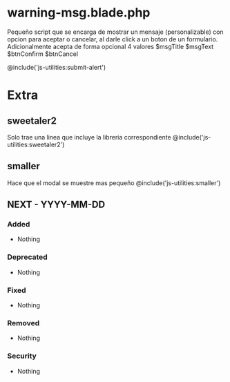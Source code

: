 # warning-msg.blade.php

Pequeño script que se encarga de mostrar un mensaje (personalizable) con opcion para aceptar o cancelar, al darle click a un boton de un formulario. Adicionalmente acepta de forma opcional 4 valores
$msgTitle
$msgText
$btnConfirm
$btnCancel

@include('js-utilities:submit-alert')

# Extra

## sweetaler2

Solo trae una linea que incluye la libreria correspondiente
@include('js-utilities:sweetaler2')

## smaller

Hace que el modal se muestre mas pequeño
@include('js-utilities:smaller')



## NEXT - YYYY-MM-DD

### Added
- Nothing

### Deprecated
- Nothing

### Fixed
- Nothing

### Removed
- Nothing

### Security
- Nothing

